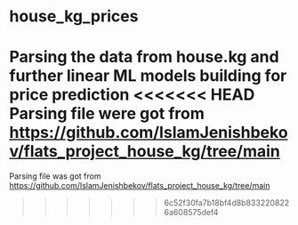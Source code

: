 # house_kg_prices

Parsing the data from house.kg and further linear ML models building for price prediction
<<<<<<< HEAD
Parsing file were got from https://github.com/IslamJenishbekov/flats_project_house_kg/tree/main
=======

Parsing file was got from https://github.com/IslamJenishbekov/flats_project_house_kg/tree/main
>>>>>>> 6c52f30fa7b18bf4d8b8332208226a608575def4
